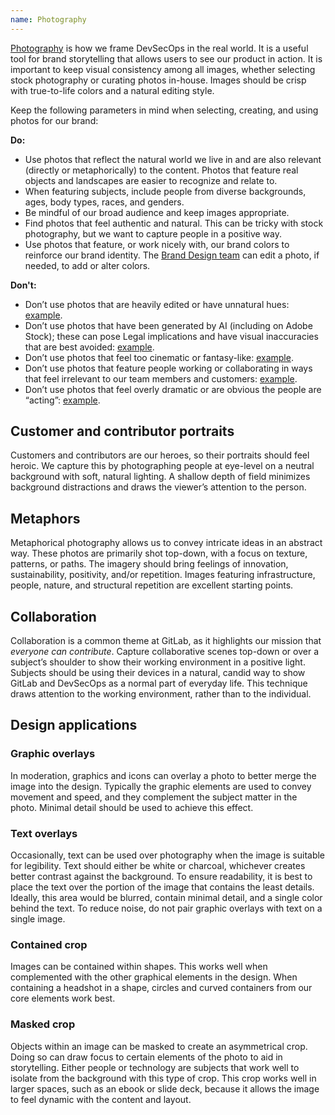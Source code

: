 ```yaml
---
name: Photography
---
```


[Photography](https://drive.google.com/drive/folders/1VHErs-KSNX1FIIVgXJR3OmIzwU7M4E1M?usp=sharing) is how we frame DevSecOps in the real world. It is a useful tool for brand storytelling that allows users to see our product in action. It is important to keep visual consistency among all images, whether selecting stock photography or curating photos in-house. Images should be crisp with true-to-life colors and a natural editing style.

Keep the following parameters in mind when selecting, creating, and using photos for our brand:

**Do:**

- Use photos that reflect the natural world we live in and are also relevant (directly or metaphorically) to the content. Photos that feature real objects and landscapes are easier to recognize and relate to.
- When featuring subjects, include people from diverse backgrounds, ages, body types, races, and genders.
- Be mindful of our broad audience and keep images appropriate.
- Find photos that feel authentic and natural. This can be tricky with stock photography, but we want to capture people in a positive way.
- Use photos that feature, or work nicely with, our brand colors to reinforce our brand identity. The [Brand Design team](https://about.gitlab.com/handbook/marketing/brand-and-product-marketing/design/#contacting-the-team) can edit a photo, if needed, to add or alter colors.

**Don't:**

- Don’t use photos that are heavily edited or have unnatural hues: [example](https://stock.adobe.com/images/businesswoman-working-desk-with-laptop-book-coffee-phone-in-neon-colored-light/390312361).
- Don’t use photos that have been generated by AI (including on Adobe Stock); these can pose Legal implications and have visual inaccuracies that are best avoided: [example](https://stock.adobe.com/images/group-of-young-office-workers-collaborating-and-brainstorming-in-a-modern-office-setting-fostering-teamwork-and-innovative-ideas-generative-ai/598270380).
- Don’t use photos that feel too cinematic or fantasy-like: [example](https://stock.adobe.com/images/silhouette-of-business-people-work-together-in-office-concept-of-teamwork-and-partnership-double-exposure-with-light-effects/236812913).
- Don’t use photos that feature people working or collaborating in ways that feel irrelevant to our team members and customers: [example](https://stock.adobe.com/images/group-of-colleagues-discussing-business-ideas-at-conference-in-modern-workspace/379447547).
- Don’t use photos that feel overly dramatic or are obvious the people are “acting”: [example](https://stock.adobe.com/images/cheers-to-the-team-spirit-high-angle-shot-of-a-group-of-young-businesspeople-cheering-in-a-modern-office/499218240).

## Customer and contributor portraits

<figure-img alt="Portraits of smiling individuals" label="Customer portrait samples" src="/img/brand/adobe-stock-portrait-samples.jpg"></figure-img>

Customers and contributors are our heroes, so their portraits should feel heroic. We capture this by photographing people at eye-level on a neutral background with soft, natural lighting. A shallow depth of field minimizes background distractions and draws the viewer’s attention to the person.

## Metaphors

<figure-img alt="Aerial views that create abstract patterns and representations" label="Metaphor photo samples" src="/img/brand/stock-metaphor-samples.jpg"></figure-img>

Metaphorical photography allows us to convey intricate ideas in an abstract way. These photos are primarily shot top-down, with a focus on texture, patterns, or paths. The imagery should bring feelings of innovation, sustainability, positivity, and/or repetition. Images featuring infrastructure, people, nature, and structural repetition are excellent starting points.

## Collaboration

<figure-img alt="Overhead views of people collaborating around various devices and technology" label="Collaboration photo samples" src="/img/brand/stock-collaboration-samples.jpg"></figure-img>

Collaboration is a common theme at GitLab, as it highlights our mission that _everyone can contribute_. Capture collaborative scenes top-down or over a subject’s shoulder to show their working environment in a positive light. Subjects should be using their devices in a natural, candid way to show GitLab and DevSecOps as a normal part of everyday life. This technique draws attention to the working environment, rather than to the individual.

## Design applications

### Graphic overlays
In moderation, graphics and icons can overlay a photo to better merge the image into the design. Typically the graphic elements are used to convey movement and speed, and they complement the subject matter in the photo. Minimal detail should be used to achieve this effect.

<figure-img alt="Two examples of photos with graphic overlays" label="Graphic overlay samples" src="/img/brand/photo-graphic-overlays.png"></figure-img>

### Text overlays
Occasionally, text can be used over photography when the image is suitable for legibility. Text should either be white or charcoal, whichever creates better contrast against the background. To ensure readability, it is best to place the text over the portion of the image that contains the least details. Ideally, this area would be blurred, contain minimal detail, and a single color behind the text. To reduce noise, do not pair graphic overlays with text on a single image. 

<figure-img alt="Two examples of photos with text overlays" label="Text overlay samples" src="/img/brand/photo-text-overlays.png"></figure-img>

### Contained crop
Images can be contained within shapes. This works well when complemented with the other graphical elements in the design. When containing a headshot in a shape, circles and curved containers from our core elements work best. 

<figure-img alt="Two examples of photos with contained crops" label="Contained crop samples" src="/img/brand/photo-contained-crop.png"></figure-img>

### Masked crop
Objects within an image can be masked to create an asymmetrical crop. Doing so can draw focus to certain elements of the photo to aid in storytelling. Either people or technology are subjects that work well to isolate from the background with this type of crop. This crop works well in larger spaces, such as an ebook or slide deck, because it allows the image to feel dynamic with the content and layout.

<figure-img alt="Two examples of photos with masked crops" label="Masked crop samples" src="/img/brand/photo-masked-crop.png"></figure-img>
